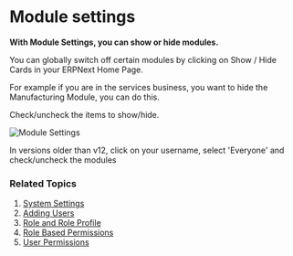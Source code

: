 <!-- add-breadcrumbs -->
# Module settings

**With Module Settings, you can show or hide modules.**

You can globally switch off certain modules by clicking on Show / Hide Cards in your ERPNext Home Page.

For example if you are in the services business, you want to hide the Manufacturing Module, you can do this.

Check/uncheck the items to show/hide.

<img class="screenshot" alt="Module Settings" src="{{docs_base_url}}/assets/img/setup/settings/show-hide-modules.png">

In versions older than v12, click on your username, select 'Everyone' and check/uncheck the modules

### Related Topics
1. [System Settings](/docs/user/manual/en/setting-up/settings/system-settings)
1. [Adding Users](/docs/user/manual/en/setting-up/users-and-permissions/adding-users)
1. [Role and Role Profile](/docs/user/manual/en/setting-up/users-and-permissions/role-and-role-profile)
1. [Role Based Permissions](/docs/user/manual/en/setting-up/users-and-permissions/role-based-permissions)
1. [User Permissions](/docs/user/manual/en/setting-up/users-and-permissions/user-permissions)
